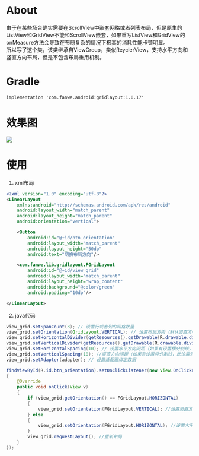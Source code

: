 # About
由于在某些场合确实需要在ScrollView中嵌套网格或者列表布局，但是原生的ListView和GridView不能和ScrollView嵌套，如果重写ListView和GridView的onMeasure方法会导致在布局复杂的情况下极其的消耗性能卡顿明显。<br>
所以写了这个类，该类继承自ViewGroup，类似ReyclerView，支持水平方向和竖直方向布局，但是不包含布局重用机制。

# Gradle
```
implementation 'com.fanwe.android:gridlayout:1.0.17'
```

# 效果图
![](http://thumbsnap.com/i/xnAK2Zp1.gif?0719)

# 使用
1. xml布局
```xml
<?xml version="1.0" encoding="utf-8"?>
<LinearLayout
    xmlns:android="http://schemas.android.com/apk/res/android"
    android:layout_width="match_parent"
    android:layout_height="match_parent"
    android:orientation="vertical">

    <Button
        android:id="@+id/btn_orientation"
        android:layout_width="match_parent"
        android:layout_height="50dp"
        android:text="切换布局方向"/>

    <com.fanwe.lib.gridlayout.FGridLayout
        android:id="@+id/view_grid"
        android:layout_width="match_parent"
        android:layout_height="wrap_content"
        android:background="@color/green"
        android:padding="10dp"/>

</LinearLayout>
```
2. java代码
```java
view_grid.setSpanCount(3); // 设置行或者列的网格数量
view_grid.setOrientation(GridLayout.VERTICAL); // 设置布局方向（默认竖直方向）
view_grid.setHorizontalDivider(getResources().getDrawable(R.drawable.divider_horizontal)); // 设置横分割线
view_grid.setVerticalDivider(getResources().getDrawable(R.drawable.divider_vertical)); // 设置竖分割线
view_grid.setHorizontalSpacing(10); // 设置水平方向间距（如果有设置横分割线，此设置无效）
view_grid.setVerticalSpacing(10); //竖直方向间距（如果有设置竖分割线，此设置无效）
view_grid.setAdapter(adapter); // 设置适配器绑定数据

findViewById(R.id.btn_orientation).setOnClickListener(new View.OnClickListener()
{
    @Override
    public void onClick(View v)
    {
        if (view_grid.getOrientation() == FGridLayout.HORIZONTAL)
        {
            view_grid.setOrientation(FGridLayout.VERTICAL); //设置竖直方向布局
        } else
        {
            view_grid.setOrientation(FGridLayout.HORIZONTAL); //设置水平方向布局
        }
        view_grid.requestLayout(); //重新布局
    }
});
```
